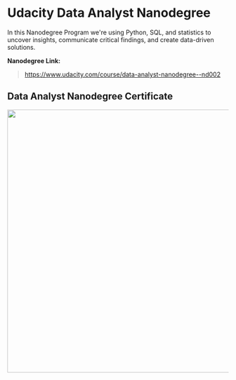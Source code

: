 # Udacity Data Analyst Nanodegree

In this Nanodegree Program we're using Python, SQL, and statistics 
to uncover insights, communicate critical findings, and create data-driven solutions.

**Nanodegree Link:**
> https://www.udacity.com/course/data-analyst-nanodegree--nd002

## Data Analyst Nanodegree Certificate

<p align="center">
  <img width="779" height="600" src="![Data Analyst Certificate](https://user-images.githubusercontent.com/33187812/63758162-a558a380-c8bb-11e9-9e28-1fa39814b520.png)">
</p>

